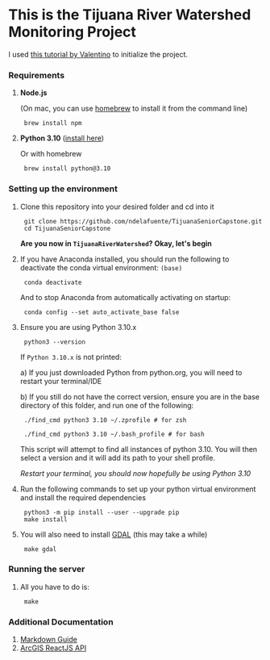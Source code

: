 # This is the Tijuana River Watershed Monitoring Project

I used [this tutorial by Valentino](https://www.valentinog.com/blog/drf/#django-and-react-together) to initialize the project.

### Requirements

1. **Node.js**
    
    (On mac, you can use [homebrew](https://brew.sh) to install it from the command line)

        brew install npm

2. **Python 3.10** ([install here](https://www.python.org/downloads/))

    Or with homebrew

        brew install python@3.10

### Setting up the environment
1. Clone this repository into your desired folder and cd into it

        git clone https://github.com/ndelafuente/TijuanaSeniorCapstone.git
        cd TijuanaSeniorCapstone

    **Are you now in `TijuanaRiverWatershed`? Okay, let's begin**

1. If you have Anaconda installed, you should run the following to deactivate the conda virtual environment: `(base)`
    
        conda deactivate
    
    And to stop Anaconda from automatically activating on startup:
    
        conda config --set auto_activate_base false

1. Ensure you are using Python 3.10.x
    
        python3 --version
    
    If `Python 3.10.x` is not printed:
    
    a) If you just downloaded Python from python.org, you will need to restart your terminal/IDE
    
    b) If you still do not have the correct version, ensure you are in the base directory of this folder, and run one of the following:
    
        ./find_cmd python3 3.10 ~/.zprofile # for zsh
        
    [//]: <> (invisible comment to break code block)
    
        ./find_cmd python3 3.10 ~/.bash_profile # for bash
    
    This script will attempt to find all instances of python 3.10. You will then select a version and it will add its path to your shell profile. 
    
    *Restart your terminal, you should now hopefully be using Python 3.10*

1. Run the following commands to set up your python virtual environment and install the required dependencies

        python3 -m pip install --user --upgrade pip
        make install

1. You will also need to install [GDAL](https://gdal.org/download.html) (this may take a while)

        make gdal

### Running the server
1. All you have to do is:

        make

### Additional Documentation

1. [Markdown Guide](https://www.markdownguide.org/basic-syntax/)
2. [ArcGIS ReactJS API](https://github.com/Esri/react-arcgis)
